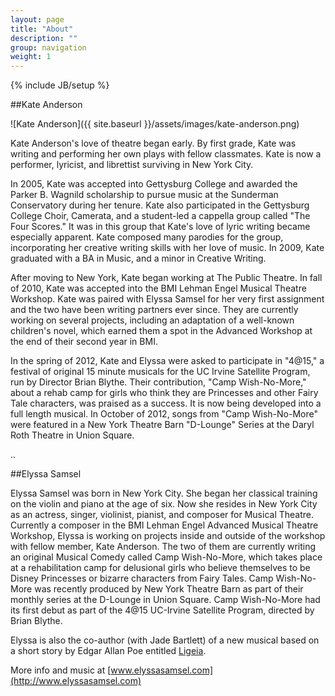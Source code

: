 ```yaml
---
layout: page
title: "About"
description: ""
group: navigation
weight: 1
---
```

{% include JB/setup %}

##Kate Anderson

![Kate Anderson]({{ site.baseurl }}/assets/images/kate-anderson.png)

Kate Anderson's love of theatre began early. By first grade, Kate was writing and performing her own plays with fellow classmates. Kate is now a performer, lyricist, and librettist surviving in New York City.

In 2005, Kate was accepted into Gettysburg College and awarded the Parker B. Wagnild scholarship to pursue music at the Sunderman Conservatory during her tenure. Kate also participated in the Gettysburg College Choir, Camerata, and a student-led a cappella group called "The Four Scores." It was in this group that Kate's love of lyric writing became especially apparent. Kate composed many parodies for the group, incorporating her creative writing skills with her love of music. In 2009, Kate graduated with a BA in Music, and a minor in Creative Writing.

After moving to New York, Kate began working at The Public Theatre. In fall of 2010, Kate was accepted into the BMI Lehman Engel Musical Theatre Workshop. Kate was paired with Elyssa Samsel for her very first assignment and the two have been writing partners ever since. They are currently working on several projects, including an adaptation of a well-known children's novel, which earned them a spot in the Advanced Workshop at the end of their second year in BMI.

In the spring of 2012, Kate and Elyssa were asked to participate in "4@15," a festival of original 15 minute musicals for the UC Irvine Satellite Program, run by Director Brian Blythe. Their contribution, "Camp Wish-No-More," about a rehab camp for girls who think they are Princesses and other Fairy Tale characters, was praised as a success. It is now being developed into a full length musical. In October of 2012, songs from "Camp Wish-No-More" were featured in a New York Theatre Barn "D-Lounge" Series at the Daryl Roth Theatre in Union Square.

..

##Elyssa Samsel

Elyssa Samsel was born in New York City. She began her classical training on the violin and piano at the age of six. Now she resides in New York City as an actress, singer, violinist, pianist, and composer for Musical Theatre. Currently a composer in the BMI Lehman Engel Advanced Musical Theatre Workshop, Elyssa is working on projects inside and outside of the workshop with fellow member, Kate Anderson. The two of them are currently writing an original Musical Comedy called Camp Wish-No-More, which takes place at a rehabilitation camp for delusional girls who believe themselves to be Disney Princesses or bizarre characters from Fairy Tales. Camp Wish-No-More was recently produced by New York Theatre Barn as part of their monthly series at the D-Lounge in Union Square. Camp Wish-No-More had its first debut as part of the 4@15 UC-Irvine Satellite Program, directed by Brian Blythe.

Elyssa is also the co-author (with Jade Bartlett) of a new musical based on a short story by Edgar Allan Poe entitled [Ligeia](http://ligeiathemusical.com).

More info and music at [www.elyssasamsel.com](http://www.elyssasamsel.com)
